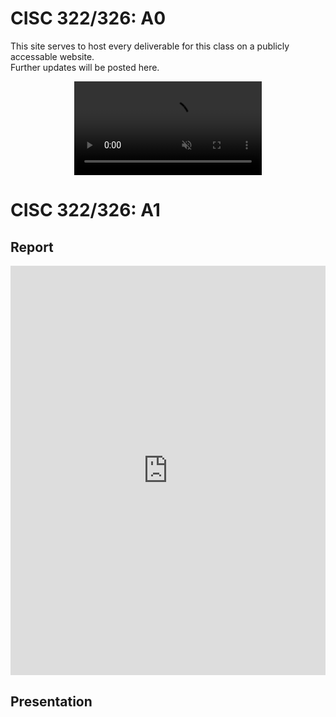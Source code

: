 # CISC 322/326: A0
This site serves to host every deliverable for this class on a publicly accessable website.  
Further updates will be posted here.

<div style="width: 100%">
<video muted autoplay loop style="display: block; margin: 0 auto">
<source src="./media/bird_dance.mp4" type="video/mp4">
</video>
</div>

# CISC 322/326: A1
## Report
<div style="padding-top: 130%; position: relative;"><embed src="https://drive.google.com/viewerng/viewer?embedded=true&amp;url=https://github.com/jdhickey/echo-cowsay/raw/main/media/A1_Report.pdf" type="application/pdf" style="width: 100%; height: 100%; position: absolute; top: 0;"></div>

## Presentation
<div style="width: 100%">
  <object data="https://www.youtube.com/watch?v=C0m2P8AANys"
   width="560" height="315"></object>
</div>
